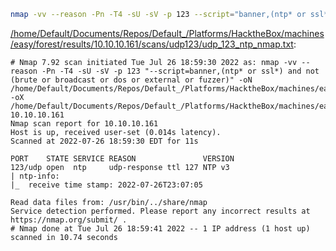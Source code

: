 ```bash
nmap -vv --reason -Pn -T4 -sU -sV -p 123 --script="banner,(ntp* or ssl*) and not (brute or broadcast or dos or external or fuzzer)" -oN "/home/Default/Documents/Repos/Default_/Platforms/HacktheBox/machines/easy/forest/results/10.10.10.161/scans/udp123/udp_123_ntp_nmap.txt" -oX "/home/Default/Documents/Repos/Default_/Platforms/HacktheBox/machines/easy/forest/results/10.10.10.161/scans/udp123/xml/udp_123_ntp_nmap.xml" 10.10.10.161
```

[/home/Default/Documents/Repos/Default_/Platforms/HacktheBox/machines/easy/forest/results/10.10.10.161/scans/udp123/udp_123_ntp_nmap.txt](file:///home/Default/Documents/Repos/Default_/Platforms/HacktheBox/machines/easy/forest/results/10.10.10.161/scans/udp123/udp_123_ntp_nmap.txt):

```
# Nmap 7.92 scan initiated Tue Jul 26 18:59:30 2022 as: nmap -vv --reason -Pn -T4 -sU -sV -p 123 "--script=banner,(ntp* or ssl*) and not (brute or broadcast or dos or external or fuzzer)" -oN /home/Default/Documents/Repos/Default_/Platforms/HacktheBox/machines/easy/forest/results/10.10.10.161/scans/udp123/udp_123_ntp_nmap.txt -oX /home/Default/Documents/Repos/Default_/Platforms/HacktheBox/machines/easy/forest/results/10.10.10.161/scans/udp123/xml/udp_123_ntp_nmap.xml 10.10.10.161
Nmap scan report for 10.10.10.161
Host is up, received user-set (0.014s latency).
Scanned at 2022-07-26 18:59:30 EDT for 11s

PORT    STATE SERVICE REASON               VERSION
123/udp open  ntp     udp-response ttl 127 NTP v3
| ntp-info: 
|_  receive time stamp: 2022-07-26T23:07:05

Read data files from: /usr/bin/../share/nmap
Service detection performed. Please report any incorrect results at https://nmap.org/submit/ .
# Nmap done at Tue Jul 26 18:59:41 2022 -- 1 IP address (1 host up) scanned in 10.74 seconds

```
